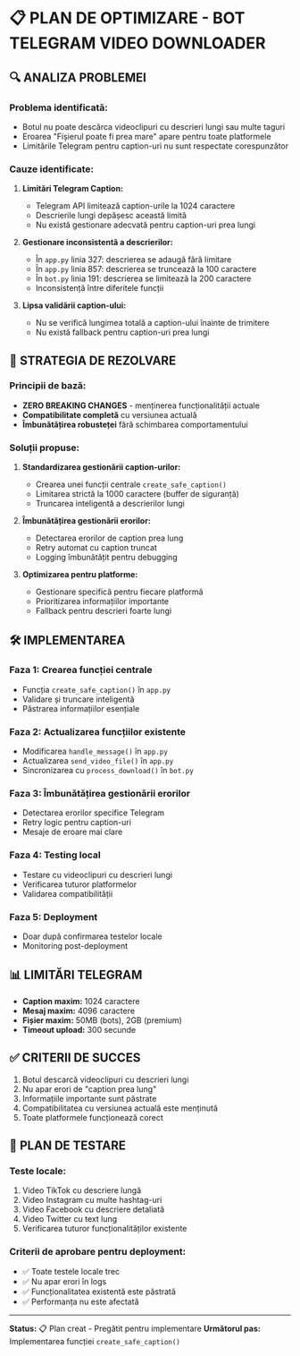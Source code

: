 # 📋 PLAN DE OPTIMIZARE - BOT TELEGRAM VIDEO DOWNLOADER

## 🔍 ANALIZA PROBLEMEI

### Problema identificată:
- Botul nu poate descărca videoclipuri cu descrieri lungi sau multe taguri
- Eroarea "Fișierul poate fi prea mare" apare pentru toate platformele
- Limitările Telegram pentru caption-uri nu sunt respectate corespunzător

### Cauze identificate:

1. **Limitări Telegram Caption:**
   - Telegram API limitează caption-urile la 1024 caractere
   - Descrierile lungi depășesc această limită
   - Nu există gestionare adecvată pentru caption-uri prea lungi

2. **Gestionare inconsistentă a descrierilor:**
   - În `app.py` linia 327: descrierea se adaugă fără limitare
   - În `app.py` linia 857: descrierea se truncează la 100 caractere
   - În `bot.py` linia 191: descrierea se limitează la 200 caractere
   - Inconsistență între diferitele funcții

3. **Lipsa validării caption-ului:**
   - Nu se verifică lungimea totală a caption-ului înainte de trimitere
   - Nu există fallback pentru caption-uri prea lungi

## 🎯 STRATEGIA DE REZOLVARE

### Principii de bază:
- **ZERO BREAKING CHANGES** - menținerea funcționalității actuale
- **Compatibilitate completă** cu versiunea actuală
- **Îmbunătățirea robusteței** fără schimbarea comportamentului

### Soluții propuse:

1. **Standardizarea gestionării caption-urilor:**
   - Crearea unei funcții centrale `create_safe_caption()`
   - Limitarea strictă la 1000 caractere (buffer de siguranță)
   - Truncarea inteligentă a descrierilor lungi

2. **Îmbunătățirea gestionării erorilor:**
   - Detectarea erorilor de caption prea lung
   - Retry automat cu caption truncat
   - Logging îmbunătățit pentru debugging

3. **Optimizarea pentru platforme:**
   - Gestionare specifică pentru fiecare platformă
   - Prioritizarea informațiilor importante
   - Fallback pentru descrieri foarte lungi

## 🛠️ IMPLEMENTAREA

### Faza 1: Crearea funcției centrale
- Funcția `create_safe_caption()` în `app.py`
- Validare și truncare inteligentă
- Păstrarea informațiilor esențiale

### Faza 2: Actualizarea funcțiilor existente
- Modificarea `handle_message()` în `app.py`
- Actualizarea `send_video_file()` în `app.py`
- Sincronizarea cu `process_download()` în `bot.py`

### Faza 3: Îmbunătățirea gestionării erorilor
- Detectarea erorilor specifice Telegram
- Retry logic pentru caption-uri
- Mesaje de eroare mai clare

### Faza 4: Testing local
- Testare cu videoclipuri cu descrieri lungi
- Verificarea tuturor platformelor
- Validarea compatibilității

### Faza 5: Deployment
- Doar după confirmarea testelor locale
- Monitoring post-deployment

## 📊 LIMITĂRI TELEGRAM

- **Caption maxim:** 1024 caractere
- **Mesaj maxim:** 4096 caractere
- **Fișier maxim:** 50MB (bots), 2GB (premium)
- **Timeout upload:** 300 secunde

## ✅ CRITERII DE SUCCES

1. Botul descarcă videoclipuri cu descrieri lungi
2. Nu apar erori de "caption prea lung"
3. Informațiile importante sunt păstrate
4. Compatibilitatea cu versiunea actuală este menținută
5. Toate platformele funcționează corect

## 🔄 PLAN DE TESTARE

### Teste locale:
1. Video TikTok cu descriere lungă
2. Video Instagram cu multe hashtag-uri
3. Video Facebook cu descriere detaliată
4. Video Twitter cu text lung
5. Verificarea tuturor funcționalităților existente

### Criterii de aprobare pentru deployment:
- ✅ Toate testele locale trec
- ✅ Nu apar erori în logs
- ✅ Funcționalitatea existentă este păstrată
- ✅ Performanța nu este afectată

---

**Status:** 📋 Plan creat - Pregătit pentru implementare
**Următorul pas:** Implementarea funcției `create_safe_caption()`